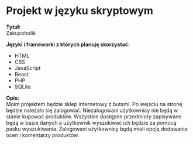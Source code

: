 # Projekt w języku skryptowym

**Tytuł:**  
 Zakupoholik

**Języki i frameworki z których planuję skorzystać:**
- HTML
- CSS
- JavaScript
- React
- PHP
- SQLite

**Opis:**  
Moim projektem będzie sklep internetowy z butami. Po wejściu na stronę będzie należało się
zalogować. Niezalogowani użytkownicy nie będą w stanie kupować produktów. Wszystkie
dostępne przedmioty zapisywane będą w bazie danych a użytkownik wyszukiwać ich
będzie za pomocą pasku wyszukiwania. Zalogowani użytkownicy będą mieli opcję
dodawania ocen i komentarzy produktów.


